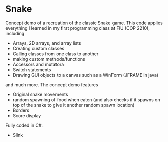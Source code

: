 # Snake
Concept demo of a recreation of the classic Snake game. This code applies everything I learned in my first programming class at FIU (COP 2210), including

- Arrays, 2D arrays, and array lists
- Creating custom classes
- Calling classes from one class to another
- making custom methods/functions
- Accessors and mutatora
- Switch statements
- Drawing GUI objects to a canvas such as a WinForm (JFRAME in java)

and much more. The concept demo features

- Original snake movements
- random spawning of food when eaten (and also checks if it spawns on top of the snake to give it another random spawn location)
- Borders
- Score display

Fully coded in C#.

- Slink
